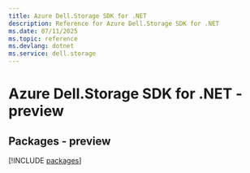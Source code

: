 ```yaml
---
title: Azure Dell.Storage SDK for .NET
description: Reference for Azure Dell.Storage SDK for .NET
ms.date: 07/11/2025
ms.topic: reference
ms.devlang: dotnet
ms.service: dell.storage
---
```

# Azure Dell.Storage SDK for .NET - preview
## Packages - preview
[!INCLUDE [packages](dell.storage-index.md)]